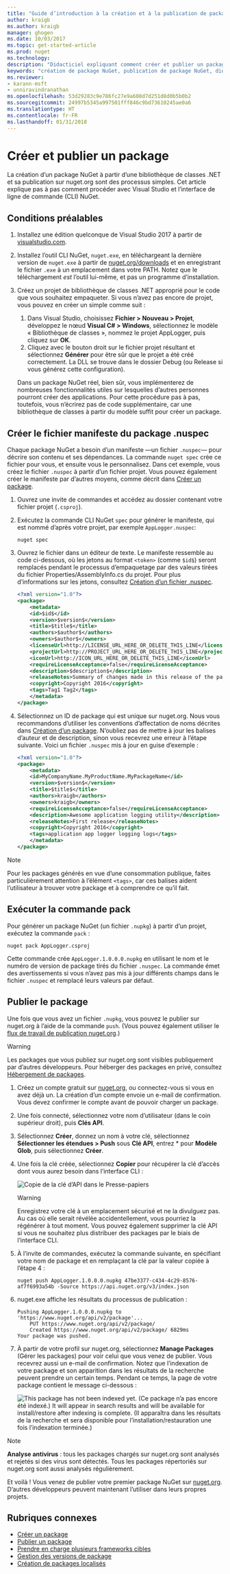 ```yaml
---
title: "Guide d’introduction à la création et à la publication de package NuGet | Microsoft Docs"
author: kraigb
ms.author: kraigb
manager: ghogen
ms.date: 10/03/2017
ms.topic: get-started-article
ms.prod: nuget
ms.technology: 
description: "Didacticiel expliquant comment créer et publier un package NuGet à l’aide de l’interface de ligne de commande de nuget.exe et de Visual Studio."
keywords: "création de package NuGet, publication de package NuGet, didacticiel NuGet"
ms.reviewer:
- karann-msft
- unniravindranathan
ms.openlocfilehash: 53d29283c9e786fc27e9a608d7d251d8d0b5b0b2
ms.sourcegitcommit: 24997b5345a997501fff846c9bd73610245ae0a6
ms.translationtype: HT
ms.contentlocale: fr-FR
ms.lasthandoff: 01/31/2018
---
```

# <a name="create-and-publish-a-package"></a>Créer et publier un package

La création d’un package NuGet à partir d’une bibliothèque de classes .NET et sa publication sur nuget.org sont des processus simples. Cet article explique pas à pas comment procéder avec Visual Studio et l’interface de ligne de commande (CLI) NuGet.

## <a name="pre-requisites"></a>Conditions préalables

1. Installez une édition quelconque de Visual Studio 2017 à partir de [visualstudio.com](https://www.visualstudio.com/).

1. Installez l’outil CLI NuGet, `nuget.exe`, en téléchargeant la dernière version de `nuget.exe` à partir de [nuget.org/downloads](https://nuget.org/downloads) et en enregistrant le fichier `.exe` à un emplacement dans votre PATH. Notez que le téléchargement *est* l’outil lui-même, et pas un programme d’installation.

1. Créez un projet de bibliothèque de classes .NET approprié pour le code que vous souhaitez empaqueter. Si vous n’avez pas encore de projet, vous pouvez en créer un simple comme suit :
    1. Dans Visual Studio, choisissez **Fichier > Nouveau > Projet**, développez le nœud **Visual C# > Windows**, sélectionnez le modèle « Bibliothèque de classes », nommez le projet AppLogger, puis cliquez sur **OK**.
    1. Cliquez avec le bouton droit sur le fichier projet résultant et sélectionnez **Générer** pour être sûr que le projet a été créé correctement. La DLL se trouve dans le dossier Debug (ou Release si vous générez cette configuration).

    Dans un package NuGet réel, bien sûr, vous implémenterez de nombreuses fonctionnalités utiles sur lesquelles d’autres personnes pourront créer des applications. Pour cette procédure pas à pas, toutefois, vous n’écrirez pas de code supplémentaire, car une bibliothèque de classes à partir du modèle suffit pour créer un package.

## <a name="create-the-nuspec-package-manifest-file"></a>Créer le fichier manifeste du package .nuspec

Chaque package NuGet a besoin d’un manifeste &mdash;un fichier `.nuspec`&mdash; pour décrire son contenu et ses dépendances. La commande `nuget spec` crée ce fichier pour vous, et ensuite vous le personnalisez. Dans cet exemple, vous créez le fichier `.nuspec` à partir d’un fichier projet. Vous pouvez également créer le manifeste par d’autres moyens, comme décrit dans [Créer un package](../create-packages/creating-a-package.md).

1. Ouvrez une invite de commandes et accédez au dossier contenant votre fichier projet (`.csproj`).

1. Exécutez la commande CLI NuGet `spec` pour générer le manifeste, qui est nommé d’après votre projet, par exemple `AppLogger.nuspec`:

    ```cli
    nuget spec
    ```

1. Ouvrez le fichier dans un éditeur de texte. Le manifeste ressemble au code ci-dessous, où les jetons au format `<token>` (comme `$id$`) seront remplacés pendant le processus d’empaquetage par des valeurs tirées du fichier Properties/AssemblyInfo.cs du projet. Pour plus d’informations sur les jetons, consultez [Création d’un fichier .nuspec](../create-packages/creating-a-package.md#creating-the-nuspec-file).

    ```xml
    <?xml version="1.0"?>
    <package>
        <metadata>
        <id>$id$</id>
        <version>$version$</version>
        <title>$title$</title>
        <authors>$author$</authors>
        <owners>$author$</owners>
        <licenseUrl>http://LICENSE_URL_HERE_OR_DELETE_THIS_LINE</licenseUrl>
        <projectUrl>http://PROJECT_URL_HERE_OR_DELETE_THIS_LINE</projectUrl>
        <iconUrl>http://ICON_URL_HERE_OR_DELETE_THIS_LINE</iconUrl>
        <requireLicenseAcceptance>false</requireLicenseAcceptance>
        <description>$description$</description>
        <releaseNotes>Summary of changes made in this release of the package.</releaseNotes>
        <copyright>Copyright 2016</copyright>
        <tags>Tag1 Tag2</tags>
        </metadata>
    </package>
    ```

1. Sélectionnez un ID de package qui est unique sur nuget.org. Nous vous recommandons d’utiliser les conventions d’affectation de noms décrites dans [Création d’un package](../create-packages/creating-a-package.md#choosing-a-unique-package-identifier-and-setting-the-version-number). N’oubliez pas de mettre à jour les balises d’auteur et de description, sinon vous recevrez une erreur à l’étape suivante. Voici un fichier `.nuspec` mis à jour en guise d’exemple :

    ```xml
    <?xml version="1.0"?>
    <package>
        <metadata>
        <id>MyCompanyName.MyProductName.MyPackageName</id>
        <version>$version$</version>
        <title>$title$</title>
        <authors>kraigb</authors>
        <owners>kraigb</owners>
        <requireLicenseAcceptance>false</requireLicenseAcceptance>
        <description>Awesome application logging utility</description>
        <releaseNotes>First release</releaseNotes>
        <copyright>Copyright 2016</copyright>
        <tags>application app logger logging logs</tags>
        </metadata>
    </package>
    ```

> [!Note]
> Pour les packages générés en vue d’une consommation publique, faites particulièrement attention à l’élément `<tags>`, car ces balises aident l’utilisateur à trouver votre package et à comprendre ce qu’il fait.

## <a name="run-the-pack-command"></a>Exécuter la commande pack

Pour générer un package NuGet (un fichier `.nupkg`) à partir d’un projet, exécutez la commande `pack` :

```cli
nuget pack AppLogger.csproj
```

Cette commande crée `AppLogger.1.0.0.0.nupkg` en utilisant le nom et le numéro de version de package tirés du fichier `.nuspec`. La commande émet des avertissements si vous n’avez pas mis à jour différents champs dans le fichier `.nuspec` et remplacé leurs valeurs par défaut.

## <a name="publish-the-package"></a>Publier le package

Une fois que vous avez un fichier `.nupkg`, vous pouvez le publier sur nuget.org à l’aide de la commande `push`. (Vous pouvez également utiliser le [flux de travail de publication nuget.org](../create-packages/publish-a-package.md#publish-to-nugetorg).)

> [!Warning]
> Les packages que vous publiez sur nuget.org sont visibles publiquement par d’autres développeurs. Pour héberger des packages en privé, consultez [Hébergement de packages](../hosting-packages/overview.md).

1. Créez un compte gratuit sur [nuget.org](https://www.nuget.org/users/account/LogOn?returnUrl=%2F), ou connectez-vous si vous en avez déjà un. La création d’un compte envoie un e-mail de confirmation. Vous devez confirmer le compte avant de pouvoir charger un package.

1. Une fois connecté, sélectionnez votre nom d’utilisateur (dans le coin supérieur droit), puis **Clés API**.

1. Sélectionnez **Créer**, donnez un nom à votre clé, sélectionnez **Sélectionner les étendues > Push** sous **Clé API**, entrez * pour **Modèle Glob**, puis sélectionnez **Créer**.

1. Une fois la clé créée, sélectionnez **Copier** pour récupérer la clé d’accès dont vous aurez besoin dans l’interface CLI :

    ![Copie de la clé d’API dans le Presse-papiers](media/QS_Create-02-APIKey.png)

    > [!Warning]
    > Enregistrez votre clé à un emplacement sécurisé et ne la divulguez pas. Au cas où elle serait révélée accidentellement, vous pourriez la régénérer à tout moment. Vous pouvez également supprimer la clé API si vous ne souhaitez plus distribuer des packages par le biais de l’interface CLI.

1. À l’invite de commandes, exécutez la commande suivante, en spécifiant votre nom de package et en remplaçant la clé par la valeur copiée à l’étape 4 :

    ```cli
    nuget push AppLogger.1.0.0.0.nupkg 47be3377-c434-4c29-8576-af7f6993a54b -Source https://api.nuget.org/v3/index.json
    ```

1. nuget.exe affiche les résultats du processus de publication :

    ```output
    Pushing AppLogger.1.0.0.0.nupkg to 'https://www.nuget.org/api/v2/package'...
        PUT https://www.nuget.org/api/v2/package/
        Created https://www.nuget.org/api/v2/package/ 6829ms
    Your package was pushed. 
    ```

1. À partir de votre profil sur nuget.org, sélectionnez **Manage Packages** (Gérer les packages) pour voir celui que vous venez de publier. Vous recevrez aussi un e-mail de confirmation. Notez que l’indexation de votre package et son apparition dans les résultats de la recherche peuvent prendre un certain temps. Pendant ce temps, la page de votre package contient le message ci-dessous :

    ![This package has not been indexed yet. (Ce package n’a pas encore été indexé.) It will appear in search results and will be available for install/restore after indexing is complete. (Il apparaîtra dans les résultats de la recherche et sera disponible pour l’installation/restauration une fois l’indexation terminée.)](media/QS_Create-03-NotIndexed.png)

> [!Note]
> **Analyse antivirus** : tous les packages chargés sur nuget.org sont analysés et rejetés si des virus sont détectés. Tous les packages répertoriés sur nuget.org sont aussi analysés régulièrement.

Et voilà ! Vous venez de publier votre premier package NuGet sur [nuget.org](https://www.nuget.org/). D’autres développeurs peuvent maintenant l’utiliser dans leurs propres projets.

## <a name="related-topics"></a>Rubriques connexes

- [Créer un package](../create-packages/creating-a-package.md)
- [Publier un package](../create-packages/publish-a-package.md)
- [Prendre en charge plusieurs frameworks cibles](../create-packages/supporting-multiple-target-frameworks.md)
- [Gestion des versions de package](../reference/package-versioning.md)
- [Création de packages localisés](../create-packages/creating-localized-packages.md)
